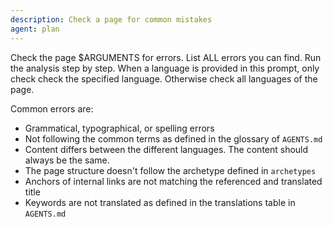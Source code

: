 ```yaml
---
description: Check a page for common mistakes
agent: plan
---
```


Check the page $ARGUMENTS for errors. List ALL errors you can find. Run the analysis step by step.
When a language is provided in this prompt, only check check the specified language. Otherwise check all languages of the page.

Common errors are:

- Grammatical, typographical, or spelling errors
- Not following the common terms as defined in the glossary of `AGENTS.md`
- Content differs between the different languages. The content should always be the same.
- The page structure doesn't follow the archetype defined in `archetypes`
- Anchors of internal links are not matching the referenced and translated title
- Keywords are not translated as defined in the translations table in `AGENTS.md`
